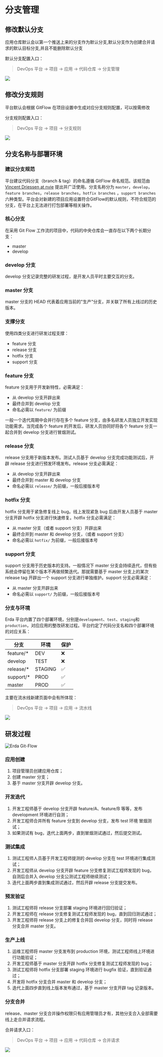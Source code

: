 # 分支管理

## 修改默认分支

应用仓库默认会以第一个推送上来的分支作为默认分支,默认分支作为创建合并请求的默认目标分支,并且不能删除默认分支

默认分支配置入口：

> DevOps 平台 -> 项目 -> 应用 -> 代码仓库 -> 分支管理

![](http://terminus-paas.oss-cn-hangzhou.aliyuncs.com/paas-doc/2020/09/15/cf1e1d85-9d0f-4d08-a224-20a63c236a33.png)

## 修改分支规则

平台默认会根据 GitFlow 在项目设置中生成对应分支规则配置，可以按需修改

分支规则配置入口：

> DevOps 平台 -> 项目 -> 分支规则

![](http://terminus-paas.oss-cn-hangzhou.aliyuncs.com/paas-doc/2020/09/15/e5fa2272-8f3f-4d82-b3de-e459bd3819bf.png
)

## 分支名称与部署环境

### 建议分支规范

平台建议代码分支（branch & tag）的命名遵循 GitFlow 命名规范。该规范由 [Vincent Driessen at nvie](http://nvie.com/posts/a-successful-git-branching-model/) 提出并广泛使用。分支名称分为 `master`，`develop`，`feature branches`，`release branches`，`hotfix branches` ，`support branches` 六种类型。平台会对新建的项目应用设置符合GitFlow的默认规则，不符合规范的分支，在平台上无法进行打包部署等相关操作。

### 核心分支

在采用 Git Flow 工作流的项目中，代码的中央仓库会一直存在以下两个长期分支：

* master
* develop

### develop 分支

develop 分支记录完整的研发过程，是开发人员平时主要交互的分支。

### master 分支

master 分支的 HEAD 代表着应用当前的"生产"分支，并关联了所有上线过的历史版本。

### 支撑分支

使用四类分支进行研发过程支撑：

* feature 分支
* release 分支
* hotfix 分支
* support 分支

### feature 分支

feature 分支用于开发新特性，必需满足：

* 从 develop 分支开辟出来
* 最终合并到 develop 分支
* 命名必需以 `feature/` 为前缀

一般一个迭代周期中会并行存在多个 feature 分支，由多名研发人员独立开发实现功能需求。当完成各个 feature 的开发后，研发人员协同好将各个 feature 分支一起合并到 develop 分支进行冒烟测试。

### release 分支

release 分支用于新版本发布。测试人员基于 develop 分支完成功能测试后，开辟 release 分支进行预发环境发布。release 分支必需满足：

* 从 develop 分支开辟出来
* 最终合并到 master 和 develop 分支
* 命名必需以 `release/` 为前缀，一般后接版本号

### hotfix 分支

hotfix 分支用于紧急修复线上 bug。线上发现紧急 bug 后由开发人员基于 master 分支开辟 hotfix 分支进行快速修复。hotfix 分支必需满足：

* 从 master 分支（或者 support 分支）开辟出来
* 最终合并到 master 和 develop 分支，（或者 support 分支）
* 命名必需以 `hotfix/` 为前缀，一般后接版本号

### support 分支

support 分支用于历史版本的支持。一般情况下 master 分支会持续迭代，但有些系统会停留在某个版本不再做频繁迭代。那就需要基于 master 分支上的某次 release tag 开辟出一个 support 分支进行单独维护。support 分支必需满足：

* 从 master 分支开辟出来
* 命名必需以 `support/` 为前缀，一般后接版本号

### 分支与环境

Erda 平台内置了四个部署环境，分别是`development`、`test`、`staging`和`production`，对应应用的整改研发过程。平台约定了代码分支名和四个部署环境的对应关系：

| 分支          | 环境          | 保护 |
| ------------- | ------------- | ---- |
| feature/*     | DEV           | ❌ |
| develop       | TEST          | ❌ |
| release/*     | STAGING       | ✅ |
| support/*     | PROD          | ✅ |
| master        | PROD          | ✅ |

主要在流水线新建页面中会有所体现：

> DevOps 平台 -> 项目 -> 应用 -> 流水线

![](http://terminus-paas.oss-cn-hangzhou.aliyuncs.com/paas-doc/2020/06/23/043742c0-b78b-4067-bcb1-fd12157801fe.jpeg)

## 研发过程

![Erda Git-Flow](http://terminus-paas.oss-cn-hangzhou.aliyuncs.com/paas-doc/2018/10/28/d3069d57-0fcb-4c72-9c21-a2da2a4076e3.jpeg)

### 应用创建

1. 项目管理员创建应用仓库；
2. 创建 master 分支；
3. 基于 master 分支开辟 develop 分支。

### 开发迭代

1. 开发工程师基于 develop 分支开辟 feature/A、feature/B 等等，发布 development 环境进行自测；
2. 开发工程师合并所有 feature 分支到 develop 分支，发布 test 环境 冒烟测试；
3. 如果测试有 bug，迭代上面两步，直到冒烟测试通过，然后提交测试。

### 测试集成

1. 测试工程师人员基于开发工程师提测的 develop 分支在 test 环境进行集成测试；
2. 开发工程师从 develop 分支开辟 feature 分支修复测试工程师发现的 bug，自测后合并入 develop 分支公测试工程师继续测试；
3. 迭代上面两步直到集成测试通过，然后开辟 release 分支提交发布。

### 预发验证

1. 测试工程师将 release 分支部署 staging 环境进行回归验证；
2. 开发工程师在 release 分支修复测试工程师发现的 bug，直到回归测试通过；
3. 开发工程师将 release 分支上的修复合并回 develop 分支，同时将 release 分支合并 master 分支。

### 生产上线

1. 运维工程师将 master 分支发布到 production 环境，测试工程师线上环境进行功能验证；
2. 开发工程师基于 master 分支开辟 hotfix 分支修复测试工程师发现的 bug；
3. 测试工程师将 hotfix 分支部署 staging 环境进行 bugfix 验证，直到验证通过；
4. 开发将 hotfix 分支合并 master 和 develop 分支；
5. 迭代上面四步直到线上版本发布通过，基于 master 分支开辟 tag 记录版本。

### 分支合并

release、master 分支合并操作权限只有应用管理员才有，其他分支合入全部需要线上走合并请求流程。

合并请求入口：

> DevOps 平台 -> 项目 -> 应用 -> 代码仓库 -> 合并请求

![](http://terminus-paas.oss-cn-hangzhou.aliyuncs.com/paas-doc/2020/06/23/1a06b727-9dfb-4305-96a7-f9605aec7d73.jpeg)
